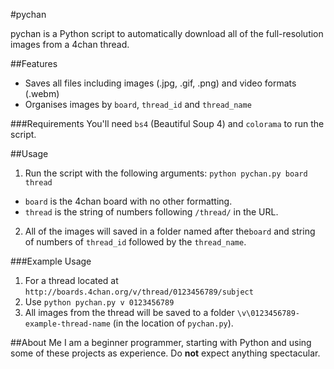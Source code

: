 #pychan

pychan is a Python script to automatically download all of the full-resolution images from a 4chan thread.

##Features
* Saves all files including images (.jpg, .gif, .png) and video formats (.webm)
* Organises images by `board`, `thread_id` and `thread_name`

###Requirements
You'll need `bs4` (Beautiful Soup 4) and `colorama` to run the script.

##Usage
1. Run the script with the following arguments:
`python pychan.py board thread`
 * `board` is the 4chan board with no other formatting.
 * `thread` is the string of numbers following `/thread/` in the URL.
2. All of the images will saved in a folder named after the`board` and string of numbers of `thread_id` followed by the `thread_name`.

###Example Usage
1. For a thread located at `http://boards.4chan.org/v/thread/0123456789/subject`
2. Use `python pychan.py v 0123456789`
3. All images from the thread will be saved to a folder `\v\0123456789-example-thread-name` (in the location of `pychan.py`).

##About Me
I am a beginner programmer, starting with Python and using some of these projects as experience. Do **not** expect anything spectacular.
